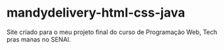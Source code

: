 # mandydelivery-html-css-java

Site criado para o meu projeto final do curso de Programação Web, Tech pras manas no SENAI.
